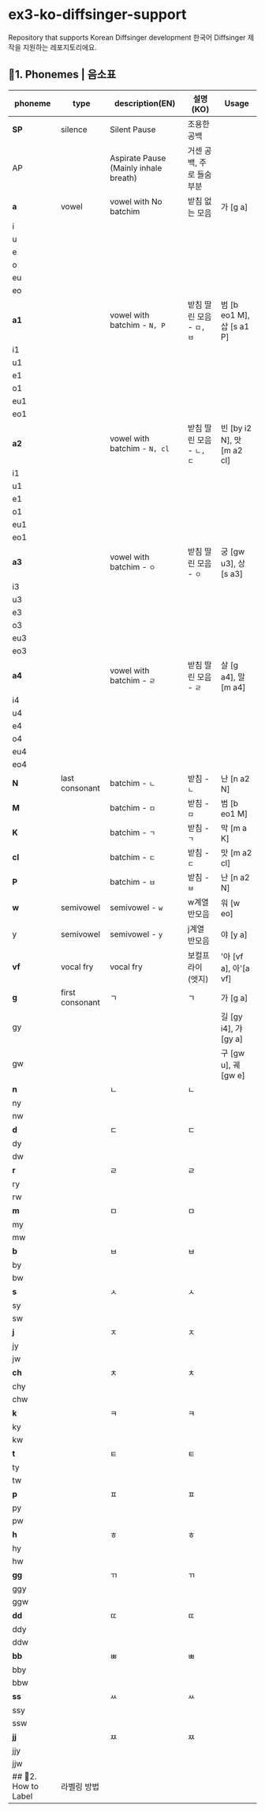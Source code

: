 # ex3-ko-diffsinger-support
Repository that supports Korean Diffsinger development
한국어 Diffsinger 제작을 지원하는 레포지토리에요.

## 🔖1. Phonemes | 음소표 
| phoneme | type | description(EN) | 설명(KO) | Usage
|---|---|---|---|---
| **SP** | silence | Silent Pause | 조용한 공백 | 
| AP |  | Aspirate Pause (Mainly inhale breath) | 거센 공백, 주로 들숨 부분 |
| **a** | vowel | vowel with No batchim | 받침 없는 모음 | 가 \[g a\]
| i |  |  |  |
| u |  |  |  |
| e |  |  |  |
| o |  |  |  |
| eu |  |  |  |
| eo |  |  |  |
| **a1** |  | vowel with batchim - `N, P` | 받침 딸린 모음 - `ㅁ, ㅂ` | 범 \[b eo1 M\], 삽 \[s a1 P\]
| i1 |  |  |  |
| u1 |  |  |  |
| e1 |  |  |  |
| o1 |  |  |  |
| eu1 |  |  |  |
| eo1 |  |  |  |
| **a2** |  | vowel with batchim - `N, cl` | 받침 딸린 모음 - `ㄴ, ㄷ` | 빈 \[by i2 N\], 맛 \[m a2 cl\]
| i1 |  |  |  |
| u1 |  |  |  |
| e1 |  |  |  |
| o1 |  |  |  |
| eu1 |  |  |  |
| eo1 |  |  |  |
| **a3** |  | vowel with batchim - `ㅇ` | 받침 딸린 모음 - `ㅇ` | 궁 \[gw u3], 상 \[s a3\]
| i3 |  |  |  |
| u3 |  |  |  |
| e3 |  |  |  |
| o3 |  |  |  |
| eu3 |  |  |  |
| eo3 |  |  |  |
| **a4** |  | vowel with batchim - `ㄹ` | 받침 딸린 모음 - `ㄹ` | 살 \[g a4],  말\[m a4\]
| i4 |  |  |  |
| u4 |  |  |  |
| e4 |  |  |  |
| o4 |  |  |  |
| eu4 |  |  |  |
| eo4 |  |  |  |
| **N** | last consonant | batchim - `ㄴ` | 받침 - `ㄴ` | 난 \[n a2 N\]
| **M** |  | batchim - `ㅁ` | 받침 - `ㅁ` | 범 \[b eo1 M\]
| **K** |  | batchim - `ㄱ` | 받침 - `ㄱ` | 막 \[m a K\]
| **cl** |  | batchim - `ㄷ` | 받침 - `ㄷ` | 맛 \[m a2 cl\]
| **P** |  | batchim - `ㅂ` | 받침 - `ㅂ` | 난 \[n a2 N\]
| **w** | semivowel | semivowel - `w` | w계열 반모음 | 워 \[w eo\]
| y | semivowel | semivowel - `y` | j계열 반모음 | 야 \[y a\]
| **vf** | vocal fry | vocal fry | 보컬프라이 (엣지) | '아 \[vf a\], 아'\[a vf\]
| **g** | first consonant | ㄱ | ㄱ | 가 \[g a]
| gy |  |  | | 길 \[gy i4],  갸\[gy a\]
| gw |  |   | | 구 \[gw u],  궤\[gw e\]
| **n** |  | ㄴ |ㄴ | 
| ny |  |  | | 
| nw |  |   | | 
| **d** |  | ㄷ |ㄷ | 
| dy |  |  | | 
| dw |  |   | | 
| **r** |  | ㄹ |ㄹ | 
| ry |  |  | | 
| rw |  |   | | 
| **m** |  | ㅁ |ㅁ | 
| my |  |  | | 
| mw |  |   | | 
| **b** |  | ㅂ |ㅂ | 
| by |  |  | | 
| bw |  |   | | 
| **s** |  | ㅅ |ㅅ | 
| sy |  |  | | 
| sw |  |   | | 
| **j** |  | ㅈ |ㅈ | 
| jy |  |  | | 
| jw |  |   | | 
| **ch** |  | ㅊ |ㅊ | 
| chy |  |  | | 
| chw |  |   | | 
| **k** |  | ㅋ |ㅋ | 
| ky |  |  | | 
| kw |  |   | | 
| **t** |  | ㅌ |ㅌ | 
| ty |  |  | | 
| tw |  |   | | 
| **p** |  | ㅍ |ㅍ | 
| py |  |  | | 
| pw |  |   | | 
| **h** |  | ㅎ |ㅎ | 
| hy |  |  | | 
| hw |  |   | | 
| **gg** |  | ㄲ |ㄲ | 
| ggy |  |  | | 
| ggw |  |   | | 
| **dd** |  | ㄸ |ㄸ | 
| ddy |  |  | | 
| ddw |  |   | | 
| **bb** |  | ㅃ |ㅃ | 
| bby |  |  | | 
| bbw |  |   | | 
| **ss** |  | ㅆ |ㅆ | 
| ssy |  |  | | 
| ssw |  |   | | 
| **jj** |  | ㅉ |ㅉ | 
| jjy |  |  | | 
| jjw |  |   | | 
## 🔖2. How to Label | 라벨링 방법

